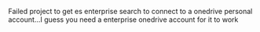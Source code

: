 Failed project to get es enterprise search to connect to a onedrive personal account...I guess you need a enterprise onedrive account for it to work
